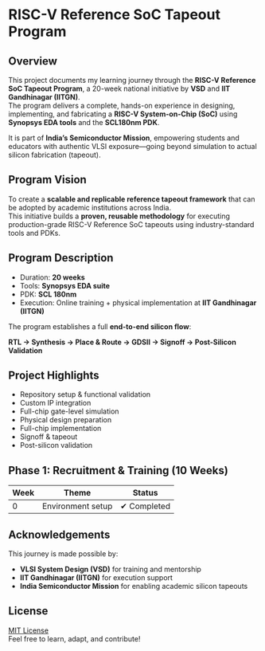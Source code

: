 # RISC-V Reference SoC Tapeout Program

## Overview
This project documents my learning journey through the **RISC-V Reference SoC Tapeout Program**, a 20-week national initiative by **VSD** and **IIT Gandhinagar (IITGN)**.  
The program delivers a complete, hands-on experience in designing, implementing, and fabricating a **RISC-V System-on-Chip (SoC)** using **Synopsys EDA tools** and the **SCL180nm PDK**.  

It is part of **India’s Semiconductor Mission**, empowering students and educators with authentic VLSI exposure—going beyond simulation to actual silicon fabrication (tapeout).  


## Program Vision
To create a **scalable and replicable reference tapeout framework** that can be adopted by academic institutions across India.  
This initiative builds a **proven, reusable methodology** for executing production-grade RISC-V Reference SoC tapeouts using industry-standard tools and PDKs.


## Program Description
- Duration: **20 weeks**  
- Tools: **Synopsys EDA suite**  
- PDK: **SCL 180nm**  
- Execution: Online training + physical implementation at **IIT Gandhinagar (IITGN)**  

The program establishes a full **end-to-end silicon flow**:

**RTL → Synthesis → Place & Route → GDSII → Signoff → Post-Silicon Validation**  


## Project Highlights
- Repository setup & functional validation  
- Custom IP integration  
- Full-chip gate-level simulation  
- Physical design preparation  
- Full-chip implementation  
- Signoff & tapeout  
- Post-silicon validation  

## Phase 1: Recruitment & Training (10 Weeks)

| Week | Theme | Status |
|------|-------|--------|
| 0 | Environment setup | ✔ Completed|


## Acknowledgements
This journey is made possible by:  
- **VLSI System Design (VSD)** for training and mentorship  
- **IIT Gandhinagar (IITGN)** for execution support  
- **India Semiconductor Mission** for enabling academic silicon tapeouts  


## License
[MIT License](LICENSE)  
Feel free to learn, adapt, and contribute!
